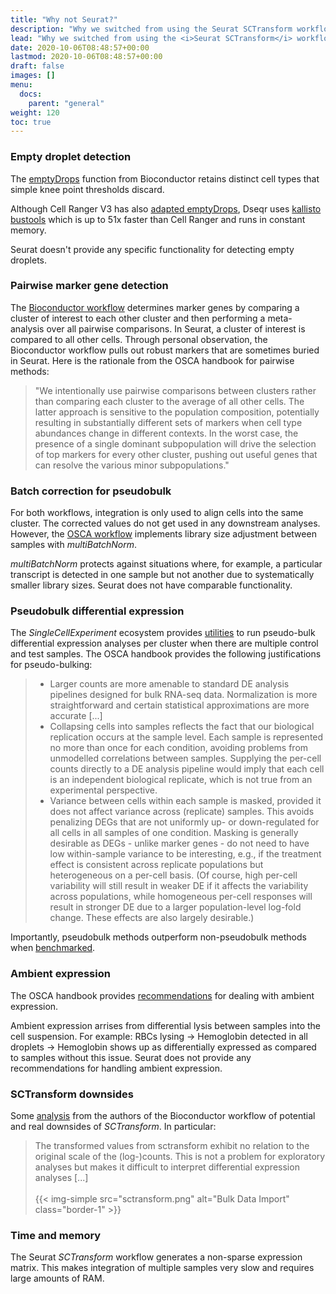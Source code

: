 ```yaml
---
title: "Why not Seurat?"
description: "Why we switched from using the Seurat SCTransform workflow to the Bioconductor SingleCellExperiment ecosystem."
lead: "Why we switched from using the <i>Seurat SCTransform</i> workflow to the Bioconductor <i>SingleCellExperiment</i> ecosystem."
date: 2020-10-06T08:48:57+00:00
lastmod: 2020-10-06T08:48:57+00:00
draft: false
images: []
menu:
  docs:
    parent: "general"
weight: 120
toc: true
---
```



### Empty droplet detection

The [emptyDrops](https://genomebiology.biomedcentral.com/articles/10.1186/s13059-019-1662-y) function from Bioconductor retains distinct cell types that simple knee point thresholds discard. 

Although Cell Ranger V3 has also [adapted emptyDrops](https://support.10xgenomics.com/single-cell-gene-expression/software/pipelines/latest/algorithms/overview), Dseqr uses [kallisto bustools](https://www.biorxiv.org/content/10.1101/673285v2) which is up to 51x faster than Cell Ranger and runs in constant memory. 

Seurat doesn't provide any specific functionality for detecting empty droplets. 

### Pairwise marker gene detection

The [Bioconductor workflow](http://bioconductor.org/books/release/OSCA/marker-detection.html#pairwise-tests-between-clusters) determines marker genes by comparing a cluster of interest to each other cluster and then performing a meta-analysis over all pairwise comparisons. In Seurat, a cluster of interest is compared to all other cells. Through personal observation, the Bioconductor workflow pulls out robust markers that are sometimes buried in Seurat. Here is the rationale from the OSCA handbook for pairwise methods:

> "We intentionally use pairwise comparisons between clusters rather than comparing each cluster to the average of all other cells. The latter approach is sensitive to the population composition, potentially resulting in substantially different sets of markers when cell type abundances change in different contexts. In the worst case, the presence of a single dominant subpopulation will drive the selection of top markers for every other cluster, pushing out useful genes that can resolve the various minor subpopulations."


### Batch correction for pseudobulk

For both workflows, integration is only used to align cells into the same cluster. The corrected values do not get used in any downstream analyses. However, the [OSCA workflow](http://bioconductor.org/books/release/OSCA/integrating-datasets.html) implements library size adjustment between samples with *multiBatchNorm*.

*multiBatchNorm* protects against situations where, for example, a particular transcript is detected in one sample but not another due to systematically smaller library sizes. Seurat does not have comparable functionality.

### Pseudobulk differential expression

The *SingleCellExperiment* ecosystem provides [utilities](http://bioconductor.org/books/release/OSCA/multi-sample-comparisons.html) to run pseudo-bulk differential expression analyses per cluster when there are multiple control and test samples. The OSCA handbook provides the following justifications for pseudo-bulking:

> * Larger counts are more amenable to standard DE analysis pipelines designed for bulk RNA-seq data. Normalization is more straightforward and certain statistical approximations are more accurate [...] 
> * Collapsing cells into samples reflects the fact that our biological replication occurs at the sample level. Each sample is represented no more than once for each condition, avoiding problems from unmodelled correlations between samples. Supplying the per-cell counts directly to a DE analysis pipeline would imply that each cell is an independent biological replicate, which is not true from an experimental perspective.
> * Variance between cells within each sample is masked, provided it does not affect variance across (replicate) samples. This avoids penalizing DEGs that are not uniformly up- or down-regulated for all cells in all samples of one condition. Masking is generally desirable as DEGs - unlike marker genes - do not need to have low within-sample variance to be interesting, e.g., if the treatment effect is consistent across replicate populations but heterogeneous on a per-cell basis. (Of course, high per-cell variability will still result in weaker DE if it affects the variability across populations, while homogeneous per-cell responses will result in stronger DE due to a larger population-level log-fold change. These effects are also largely desirable.)

Importantly, pseudobulk methods outperform non-pseudobulk methods when [benchmarked](https://www.biorxiv.org/content/biorxiv/early/2019/07/26/713412.full.pdf). 

### Ambient expression

The OSCA handbook provides [recommendations](http://bioconductor.org/books/release/OSCA/multi-sample-comparisons.html#ambient-problems) for dealing with ambient expression.

Ambient expression arrises from differential lysis between samples into the cell suspension. For example: RBCs lysing → Hemoglobin detected in all droplets → Hemoglobin shows up as differentially expressed as compared to samples without this issue. Seurat does not provide any recommendations for handling ambient expression.


### SCTransform downsides

Some [analysis](https://ltla.github.io/SingleCellThoughts/general/transformation.html) from the authors of the Bioconductor workflow of potential and real downsides of *SCTransform*. In particular:

> The transformed values from sctransform exhibit no relation to the original scale of the (log-)counts. This is not a problem for exploratory analyses but makes it difficult to interpret differential expression analyses [...]</br></br>
> {{< img-simple src="sctransform.png" alt="Bulk Data Import" class="border-1" >}}


### Time and memory

The Seurat *SCTransform* workflow generates a non-sparse expression matrix. This makes integration of multiple samples very slow and requires large amounts of RAM.